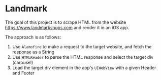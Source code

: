 # Landmark

The goal of this project is to scrape HTML from the website https://www.landmarkshops.com and render it in an iOS app.

The approach is as follows:

1. Use `Alamofire` to make a request to the target website, and fetch the response as a String
2. Use `HTMLReader` to parse the HTML response and select the target div (carousel)
3. Load the target div element in the app's `UIWebView` with a given Header and Footer
